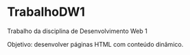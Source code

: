 # TrabalhoDW1
Trabalho da disciplina de Desenvolvimento Web 1

Objetivo: desenvolver páginas HTML com conteúdo dinâmico.

